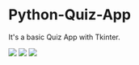 # Python-Quiz-App
It's a basic Quiz App with Tkinter.

<img src="https://user-images.githubusercontent.com/70167500/109085723-46c3ee00-771b-11eb-9eb8-bd5cc4a92cb8.PNG">
<img src="https://user-images.githubusercontent.com/70167500/109085762-58a59100-771b-11eb-9f42-91709f346f65.PNG">
<img src="https://user-images.githubusercontent.com/70167500/109085776-62c78f80-771b-11eb-9e12-1c655a6e894c.PNG">
